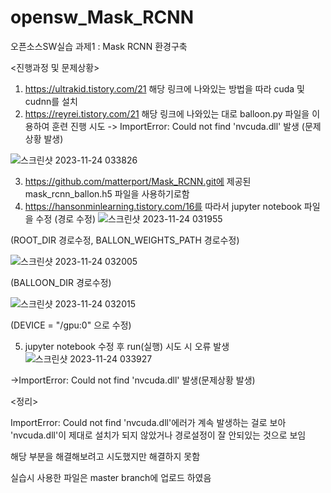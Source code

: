 # opensw_Mask_RCNN
오픈소스SW실습 과제1 : Mask RCNN 환경구축

<진행과정 및 문제상황>

1. https://ultrakid.tistory.com/21 해당 링크에 나와있는 방법을 따라 cuda 및 cudnn를 설치
2. https://reyrei.tistory.com/21 해당 링크에 나와있는 대로 balloon.py 파일을 이용하여 훈련 진행 시도
-> ImportError: Could not find 'nvcuda.dll' 발생 (문제상황 발생)

![스크린샷 2023-11-24 033826](https://github.com/YoonjeongYoo/opensw_Mask_RCNN/assets/145105916/a82b9b39-b91b-4e6d-a49e-b18f84593776)

3. https://github.com/matterport/Mask_RCNN.git에 제공된 mask_rcnn_ballon.h5 파일을 사용하기로함
4. https://hansonminlearning.tistory.com/16를 따라서 jupyter notebook 파일을 수정 (경로 수정)
![스크린샷 2023-11-24 031955](https://github.com/YoonjeongYoo/opensw_Mask_RCNN/assets/145105916/bfa8424a-346a-430d-9c82-75242d391ee1)

(ROOT_DIR 경로수정, BALLON_WEIGHTS_PATH 경로수정)

![스크린샷 2023-11-24 032005](https://github.com/YoonjeongYoo/opensw_Mask_RCNN/assets/145105916/083316f6-cf57-44fa-a5ed-1a4680aa69c2)

(BALLOON_DIR 경로수정)

![스크린샷 2023-11-24 032015](https://github.com/YoonjeongYoo/opensw_Mask_RCNN/assets/145105916/fa950e7b-a417-4b86-940e-4664442100c8)

(DEVICE = "/gpu:0" 으로 수정)

5. jupyter notebook 수정 후 run(실행) 시도 시 오류 발생
![스크린샷 2023-11-24 033927](https://github.com/YoonjeongYoo/opensw_Mask_RCNN/assets/145105916/0ab93144-981a-47e0-a714-36cf72fe6715)

->ImportError: Could not find 'nvcuda.dll' 발생(문제상황 발생)

<정리>

ImportError: Could not find 'nvcuda.dll'에러가 계속 발생하는 걸로 보아 'nvcuda.dll'이 제대로 설치가 되지 않았거나 경로설정이 잘 안되있는 것으로 보임

해당 부분을 해결해보려고 시도했지만 해결하지 못함

실습시 사용한 파일은 master branch에 업로드 하였음
